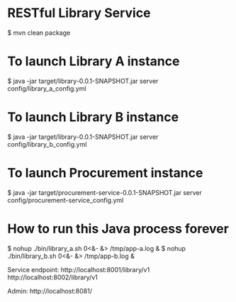 RESTful Library Service
======================

$ mvn clean package

# To launch Library A instance
$ java -jar target/library-0.0.1-SNAPSHOT.jar server config/library_a_config.yml 

# To launch Library B instance
$ java -jar target/library-0.0.1-SNAPSHOT.jar server config/library_b_config.yml 

# To launch Procurement instance
$ java -jar target/procurement-service-0.0.1-SNAPSHOT.jar server config/procurement-service_config.yml

# How to run this Java process forever
$ nohup ./bin/library_a.sh 0<&- &> /tmp/app-a.log &
$ nohup ./bin/library_b.sh 0<&- &> /tmp/app-b.log &

Service endpoint: 
http://localhost:8001/library/v1
http://localhost:8002/library/v1

Admin: http://localhost:8081/

